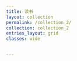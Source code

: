 ```yaml
---
title: 读书
layout: collection
permalink: /collection_2/
collection: collection_2
entries_layout: grid
classes: wide


---
```


